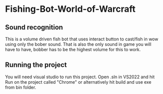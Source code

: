 # Fishing-Bot-World-of-Warcraft

## Sound recognition
This is a volume driven fish bot that uses interact button to cast/fish in wow using only the bober sound. That is also the only sound in game you will have to have, bobber has to be the highest volume for this to work.

## Running the project
You will need visual studio to run this project. Open .sln in VS2022 and hit Run on the project called "Chrome" or alternatively hit build and use exe from bin folder.

